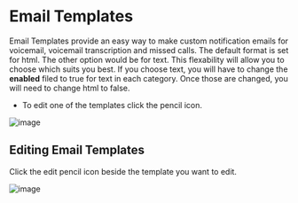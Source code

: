 # Email Templates

Email Templates provide an easy way to make custom notification emails
for voicemail, voicemail transcription and missed calls. The default
format is set for html. The other option would be for text. This
flexability will allow you to choose which suits you best. If you choose
text, you will have to change the **enabled** filed to true for text in
each category. Once those are changed, you will need to change html to
false.

-   To edit one of the templates click the pencil icon.

![image](../_static/images/advanced/fusionpbx_email_templates.jpg)

## Editing Email Templates

Click the edit pencil icon beside the template you want to edit.

![image](../_static/images/advanced/fusionpbx_email_template_edit.jpg)
